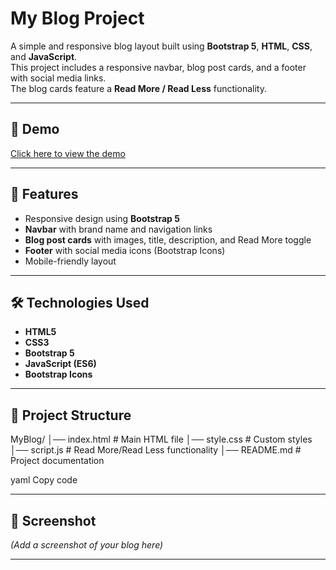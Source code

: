 # My Blog Project

A simple and responsive blog layout built using **Bootstrap 5**, **HTML**, **CSS**, and **JavaScript**.  
This project includes a responsive navbar, blog post cards, and a footer with social media links.  
The blog cards feature a **Read More / Read Less** functionality.

---

## 🚀 Demo
[Click here to view the demo](http://127.0.0.1:5500/index.html#)

---

## 📌 Features
- Responsive design using **Bootstrap 5**
- **Navbar** with brand name and navigation links
- **Blog post cards** with images, title, description, and Read More toggle
- **Footer** with social media icons (Bootstrap Icons)
- Mobile-friendly layout

---

## 🛠 Technologies Used
- **HTML5**
- **CSS3**
- **Bootstrap 5**
- **JavaScript (ES6)**
- **Bootstrap Icons**

---

## 📂 Project Structure
MyBlog/
│── index.html # Main HTML file
│── style.css # Custom styles
│── script.js # Read More/Read Less functionality
│── README.md # Project documentation

yaml
Copy code

---

## 📸 Screenshot
*(Add a screenshot of your blog here)*

---
